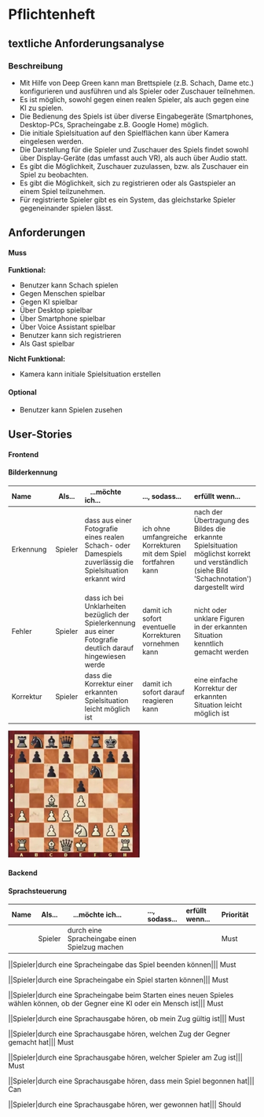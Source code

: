 # Pflichtenheft

## textliche Anforderungsanalyse

### Beschreibung

* Mit Hilfe von Deep Green kann man Brettspiele (z.B. Schach, Dame etc.) konfigurieren und ausführen und als Spieler oder Zuschauer teilnehmen.
* Es ist möglich, sowohl gegen einen realen Spieler, als auch gegen eine KI zu spielen.
* Die Bedienung des Spiels ist über diverse Eingabegeräte (Smartphones, Desktop-PCs, Spracheingabe z.B. Google Home) möglich.
* Die initiale Spielsituation auf den Spielflächen kann über Kamera eingelesen werden.
* Die Darstellung für die Spieler und Zuschauer des Spiels findet sowohl über Display-Geräte (das umfasst auch VR), als auch über Audio statt.
* Es gibt die Möglichkeit, Zuschauer zuzulassen, bzw. als Zuschauer ein Spiel zu beobachten.
* Es gibt die Möglichkeit, sich zu registrieren oder als Gastspieler an einem Spiel teilzunehmen.
* Für registrierte Spieler gibt es ein System, das gleichstarke Spieler gegeneinander spielen lässt.

## Anforderungen

#### __Muss__
__Funktional:__
* Benutzer kann Schach spielen
* Gegen Menschen spielbar
* Gegen KI spielbar
* Über Desktop spielbar
* Über Smartphone spielbar
* Über Voice Assistant spielbar
* Benutzer kann sich registrieren
* Als Gast spielbar

__Nicht Funktional:__
* Kamera kann initiale Spielsituation erstellen

#### __Optional__
* Benutzer kann Spielen zusehen

## User-Stories

#### Frontend

#### Bilderkennung

| **Name**| **Als**...|   ...**möchte ich**...   | ..., **sodass**... | **erfüllt wenn**... | **Priorität**   |
|:-----|:----------:|:-------------------|:-------------|:---------|:----------------
| Erkennung  |Spieler| dass aus einer Fotografie eines realen Schach- oder Damespiels zuverlässig die Spielsituation erkannt wird|ich ohne umfangreiche Korrekturen mit dem Spiel fortfahren kann| nach der Übertragung des Bildes die erkannte Spielsituation möglichst korrekt und verständlich (siehe Bild 'Schachnotation') dargestellt wird | Must
| Fehler  |Spieler| dass ich bei Unklarheiten bezüglich der Spielerkennung aus einer Fotografie deutlich darauf hingewiesen werde|damit ich sofort eventuelle Korrekturen vornehmen kann| nicht oder unklare Figuren in der erkannten Situation kenntlich gemacht werden | Must
| Korrektur  |Spieler| dass die Korrektur einer erkannten Spielsituation leicht möglich ist|damit ich sofort darauf reagieren kann| eine einfache Korrektur der erkannten Situation leicht möglich ist | Must


![schachnotation](./images/schachnotation.jpg "Schachnotation")

#### Backend

#### Sprachsteuerung
| **Name**| **Als**...|   ...**möchte ich**...   | ..., **sodass**... | **erfüllt wenn**... | **Priorität**   |
|:-----|:----------:|:-------------------|:-------------|:---------|:----------------
||Spieler|durch eine Spracheingabe einen Spielzug machen||| Must

||Spieler|durch eine Spracheingabe das Spiel beenden können||| Must

||Spieler|durch eine Spracheingabe ein Spiel starten können||| Must

||Spieler|durch eine Spracheingabe beim Starten eines neuen Spieles wählen können, ob der Gegner eine KI oder ein Mensch ist||| Must

||Spieler|durch eine Sprachausgabe hören, ob mein Zug gültig ist||| Must

||Spieler|durch eine Sprachausgabe hören, welchen Zug der Gegner gemacht hat||| Must

||Spieler|durch eine Sprachausgabe hören, welcher Spieler am Zug ist||| Must

||Spieler|durch eine Sprachausgabe hören, dass mein Spiel begonnen hat||| Can

||Spieler|durch eine Sprachausgabe hören, wer gewonnen hat||| Should

